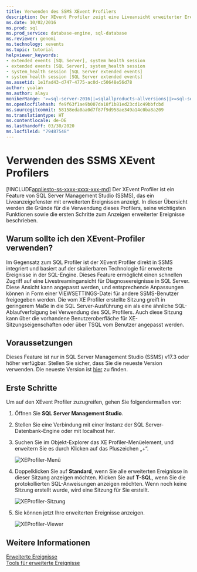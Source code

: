 ```yaml
---
title: Verwenden des SSMS XEvent Profilers
description: Der XEvent Profiler zeigt eine Liveansicht erweiterter Ereignisse an. Hier erfahren Sie, warum dieser Profiler verwendet werden sollte, lernen wichtige Features kennen und erfahren, wie Sie mit der Anzeige erweiterter Ereignisse beginnen.
ms.date: 10/02/2016
ms.prod: sql
ms.prod_service: database-engine, sql-database
ms.reviewer: genemi
ms.technology: xevents
ms.topic: tutorial
helpviewer_keywords:
- extended events [SQL Server], system health session
- extended events [SQL Server], system_health session
- system_health session [SQL Server extended events]
- system health session [SQL Server extended events]
ms.assetid: 1e1fad43-d747-4775-ac0d-c50648e56d78
author: yualan
ms.author: alayu
monikerRange: '>=sql-server-2016||=sqlallproducts-allversions||>=sql-server-linux-2017'
ms.openlocfilehash: fe9f63f1ae9b007da18f1b81ed23cd1c49bbfcbd
ms.sourcegitcommit: 58158eda0aa0d7f87f9d958ae349a14c0ba8a209
ms.translationtype: HT
ms.contentlocale: de-DE
ms.lasthandoff: 03/30/2020
ms.locfileid: "79487548"
---
```

# <a name="use-the-ssms-xevent-profiler"></a>Verwenden des SSMS XEvent Profilers

[!INCLUDE[appliesto-ss-xxxx-xxxx-xxx-md](../../includes/appliesto-ss-xxxx-xxxx-xxx-md.md)]
Der XEvent Profiler ist ein Feature von SQL Server Management Studio (SSMS), das ein Liveanzeigefenster mit erweiterten Ereignissen anzeigt. In dieser Übersicht werden die Gründe für die Verwendung dieses Profilers, seine wichtigsten Funktionen sowie die ersten Schritte zum Anzeigen erweiterter Ereignisse beschrieben.

## <a name="why-would-i-use-the-xevent-profiler"></a>Warum sollte ich den XEvent-Profiler verwenden?
Im Gegensatz zum SQL Profiler ist der XEvent Profiler direkt in SSMS integriert und basiert auf der skalierbaren Technologie für erweiterte Ereignisse in der SQL-Engine. Dieses Feature ermöglicht einen schnellen Zugriff auf eine Livestreamingansicht für Diagnoseereignisse in SQL Server. Diese Ansicht kann angepasst werden, und entsprechende Anpassungen können in Form einer VIEWSETTINGS-Datei für andere SSMS-Benutzer freigegeben werden. Die vom XE Profiler erstellte Sitzung greift in geringerem Maße in die SQL Server-Ausführung ein als eine ähnliche SQL-Ablaufverfolgung bei Verwendung des SQL Profilers. Auch diese Sitzung kann über die vorhandene Benutzeroberfläche für XE-Sitzungseigenschaften oder über TSQL vom Benutzer angepasst werden.

## <a name="prerequisites"></a>Voraussetzungen
Dieses Feature ist nur in SQL Server Management Studio (SSMS) v17.3 oder höher verfügbar. Stellen Sie sicher, dass Sie die neueste Version verwenden. Die neueste Version ist [hier](https://docs.microsoft.com/sql/ssms/download-sql-server-management-studio-ssms) zu finden.

## <a name="getting-started"></a><a id="getting-started"></a>Erste Schritte
Um auf den XEvent Profiler zuzugreifen, gehen Sie folgendermaßen vor:

1. Öffnen Sie **SQL Server Management Studio**.

2. Stellen Sie eine Verbindung mit einer Instanz der SQL Server-Datenbank-Engine oder mit localhost her.

3. Suchen Sie im Objekt-Explorer das XE Profiler-Menüelement, und erweitern Sie es durch Klicken auf das Pluszeichen „+“.

   ![XEProfiler-Menü](media/xevents-xe-profiler-menu.png)

4. Doppelklicken Sie auf **Standard**, wenn Sie alle erweiterten Ereignisse in dieser Sitzung anzeigen möchten. Klicken Sie auf **T-SQL**, wenn Sie die protokollierten SQL-Anweisungen anzeigen möchten. Wenn noch keine Sitzung erstellt wurde, wird eine Sitzung für Sie erstellt.

   ![XEProfiler-Sitzung](media/xevents-xe-profiler-start-session.png)

5. Sie können jetzt Ihre erweiterten Ereignisse anzeigen.

   ![XEProfiler-Viewer](media/xevents-xe-profiler-start-viewer.png)

## <a name="see-also"></a>Weitere Informationen
[Erweiterte Ereignisse](../../relational-databases/extended-events/extended-events.md)  
[Tools für erweiterte Ereignisse](../../relational-databases/extended-events/extended-events-tools.md)  
  
  
